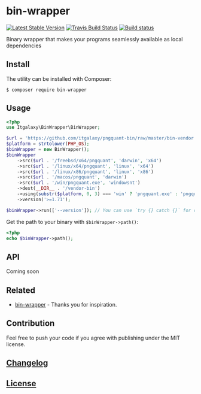 # bin-wrapper

[![Latest Stable Version](https://poser.pugx.org/itgalaxy/bin-wrapper/v/stable)](https://packagist.org/packages/itgalaxy/bin-wrapper)
[![Travis Build Status](https://img.shields.io/travis/itgalaxy/bin-wrapper/master.svg?label=build)](https://travis-ci.org/itgalaxy/bin-wrapper)
[![Build status](https://ci.appveyor.com/api/projects/status/immgvmhqmj3rv53t?svg=true)](https://ci.appveyor.com/project/evilebottnawi/bin-wrapper)

Binary wrapper that makes your programs seamlessly available as local dependencies

## Install

The utility can be installed with Composer:

```shell
$ composer require bin-wrapper
```

## Usage

```php
<?php
use Itgalaxy\BinWrapper\BinWrapper;

$url = 'https://github.com/itgalaxy/pngquant-bin/raw/master/bin-vendor';
$platform = strtolower(PHP_OS);
$binWrapper = new BinWrapper();
$binWrapper
    ->src($url . '/freebsd/x64/pngquant', 'darwin', 'x64')
    ->src($url . '/linux/x64/pngquant', 'linux', 'x64')
    ->src($url . '/linux/x86/pngquant', 'linux', 'x86')
    ->src($url . '/macos/pngquant', 'darwin')
    ->src($url . '/win/pngquant.exe', 'windowsnt')
    ->dest(__DIR__ . '/vendor-bin')
    ->using(substr($platform, 0, 3) === 'win' ? 'pngquant.exe' : 'pngquant')
    ->version('>=1.71');

$binWrapper->run(['--version']); // You can use `try {} catch {}` for catching exceptions
```

Get the path to your binary with `$binWrapper->path()`:

```php
<?php
echo $binWrapper->path();
```

## API

Coming soon

## Related

- [bin-wrapper](https://github.com/kevva/bin-wrapper) - Thanks you for inspiration.

## Contribution

Feel free to push your code if you agree with publishing under the MIT license.

## [Changelog](CHANGELOG.md)

## [License](LICENSE)
